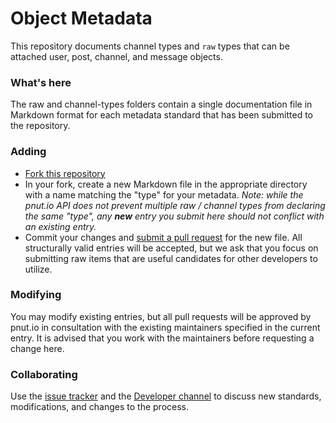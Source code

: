 # Object Metadata

This repository documents channel types and `raw` types that can be attached user, post, channel, and message objects.

### What's here

The raw and channel-types folders contain a single documentation file in Markdown format for each metadata standard that has been submitted to the repository.

### Adding

* [Fork this repository](https://help.github.com/articles/fork-a-repo)
* In your fork, create a new Markdown file in the appropriate directory with a name matching the "type" for your metadata. _Note: while the pnut.io API does not prevent multiple raw / channel types from declaring the same "type", any **new** entry you submit here should not conflict with an existing entry._
* Commit your changes and [submit a pull request](https://help.github.com/articles/using-pull-requests) for the new file. All structurally valid entries will be accepted, but we ask that you focus on submitting raw items that are useful candidates for other developers to utilize.

### Modifying

You may modify existing entries, but all pull requests will be approved by pnut.io in consultation with the existing maintainers specified in the current entry. It is advised that you work with the maintainers before requesting a change here.

### Collaborating

Use the [issue tracker](https://github.com/pnut-api/object-metadata/issues) and the [Developer channel](https://patter.chat/18) to discuss new standards, modifications, and changes to the process.